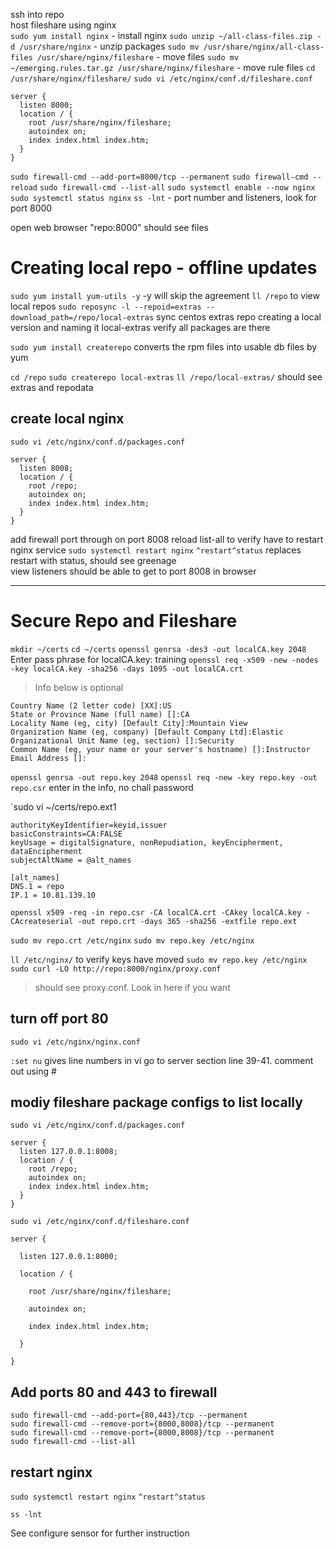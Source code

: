ssh into repo  
host fileshare using nginx  
`sudo yum install nginx` - install nginx
`sudo unzip ~/all-class-files.zip -d /usr/share/nginx`  - unzip packages
`sudo mv /usr/share/nginx/all-class-files /usr/share/nginx/fileshare` - move files
`sudo mv ~/emerging.rules.tar.gz /usr/share/nginx/fileshare` - move rule files 
`cd /usr/share/nginx/fileshare/`
`sudo vi /etc/nginx/conf.d/fileshare.conf`

```
server {
  listen 8000;
  location / {
    root /usr/share/nginx/fileshare;
    autoindex on;
    index index.html index.htm;
  }
}

```
`sudo firewall-cmd --add-port=8000/tcp --permanent`
`sudo firewall-cmd --reload`
`sudo firewall-cmd --list-all`
`sudo systemctl enable --now nginx`
`sudo systemctl status nginx`
`ss -lnt` - port number and listeners, look for port 8000

open web browser "repo:8000" should see files

# Creating local repo - offline updates

`sudo yum install yum-utils -y` -y will skip the agreement
`ll /repo` to view local repos
`sudo reposync -l --repoid=extras --download_path=/repo/local-extras` sync centos extras repo creating a local version and naming it local-extras
verify all packages are there

`sudo yum install createrepo` converts the rpm files into usable db files by yum

`cd /repo`
`sudo createrepo local-extras`
`ll /repo/local-extras/` should see extras and repodata

## create local nginx 

`sudo vi /etc/nginx/conf.d/packages.conf`

```
server {
  listen 8008;
  location / {
    root /repo;
    autoindex on;
    index index.html index.htm;
  }
}
```
add firewall port through on port 8008
reload
list-all to verify
have to restart nginx service
`sudo systemctl restart nginx`
`^restart^status` replaces restart with status, should see greenage  
view listeners
should be able to get to port 8008 in browser

---

# Secure Repo and Fileshare

`mkdir ~/certs`
`cd ~/certs`
`openssl genrsa -des3 -out localCA.key 2048`
Enter pass phrase for localCA.key: training
`openssl req -x509 -new -nodes -key localCA.key -sha256 -days 1095 -out localCA.crt`

> Info below is optional
```
Country Name (2 letter code) [XX]:US
State or Province Name (full name) []:CA
Locality Name (eg, city) [Default City]:Mountain View
Organization Name (eg, company) [Default Company Ltd]:Elastic
Organizational Unit Name (eg, section) []:Security
Common Name (eg, your name or your server's hostname) []:Instructor
Email Address []:

```

`openssl genrsa -out repo.key 2048`
`openssl req -new -key repo.key -out repo.csr`
enter in the info, no chall password


`sudo vi ~/certs/repo.ext1
```
authorityKeyIdentifier=keyid,issuer
basicConstraints=CA:FALSE
keyUsage = digitalSignature, nonRepudiation, keyEncipherment, dataEncipherment
subjectAltName = @alt_names

[alt_names]
DNS.1 = repo
IP.1 = 10.81.139.10
```
`openssl x509 -req -in repo.csr -CA localCA.crt -CAkey localCA.key -CAcreateserial -out repo.crt -days 365 -sha256 -extfile repo.ext`

`sudo mv repo.crt /etc/nginx`
`sudo mv repo.key /etc/nginx`

`ll /etc/nginx/` to verify keys have moved
`sudo mv repo.key /etc/nginx`
`sudo curl -LO http://repo:8000/nginx/proxy.conf`
> should see proxy.conf. Look in here if you want

## turn off port 80
`sudo vi /etc/nginx/nginx.conf`

`:set nu` gives line numbers in vi
  go to server section line 39-41. comment out using #

## modiy fileshare package configs to list locally

`sudo vi /etc/nginx/conf.d/packages.conf`

```
server {
  listen 127.0.0.1:8008;
  location / {
    root /repo;
    autoindex on;
    index index.html index.htm;
  }
}
```
`sudo vi /etc/nginx/conf.d/fileshare.conf`

```
server {

  listen 127.0.0.1:8000;

  location / {

    root /usr/share/nginx/fileshare;

    autoindex on;

    index index.html index.htm;

  }

}
```

## Add ports 80 and 443 to firewall

`sudo firewall-cmd --add-port={80,443}/tcp --permanent`  
`sudo firewall-cmd --remove-port={8000,8008}/tcp --permanent`  
`sudo firewall-cmd --remove-port={8000,8008}/tcp --permanent`  
`sudo firewall-cmd --list-all`

## restart nginx

`sudo systemctl restart nginx`
`^restart^status`

`ss -lnt`

See configure sensor for further instruction












